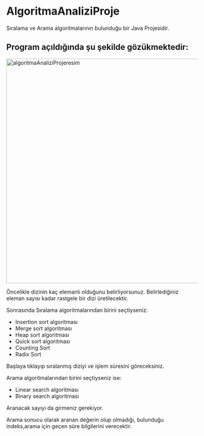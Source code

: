# AlgoritmaAnaliziProje
Sıralama ve Arama algoritmalarının bulunduğu bir Java Projesidir.


## Program açıldığında şu şekilde gözükmektedir:

<img width="590" alt="algoritmaAnaliziProjeresim" src="https://user-images.githubusercontent.com/54949171/104733618-05214a00-5750-11eb-9084-09e5b31d4374.PNG">

Öncelikle dizinin kaç elemanlı olduğunu belirliyorsunuz. Belirlediğiniz eleman sayısı kadar rastgele bir dizi üretilecektir.

Sonrasında Sıralama algoritmalarından birini seçtiyseniz:

- Insertion sort algoritması
- Merge sort algoritması
- Heap sort algoritması
- Quick sort algoritması
- Counting Sort
- Radix Sort 

Başlaya tıklayıp sıralanmış diziyi ve işlem süresini göreceksiniz.

Arama algoritmalarından birini seçtiyseniz ise:

- Linear search algoritması                                
- Binary search algoritması

Aranacak sayıyı da  girmeniz gerekiyor. 

Arama sonucu olarak aranan değerin olup olmadığı, bulunduğu indeks,arama için geçen süre bilgilerini verecektir.
